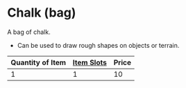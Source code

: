 # Chalk (bag)

A bag of chalk. 

* Can be used to draw rough shapes on objects or terrain.

|Quantity of Item|[Item Slots](../../../../../Player%20Characters/Derived%20Statistics/Item%20Slots.md)|Price|
|----------------|----------|-----|
|1|1|10|
